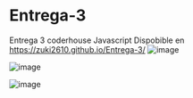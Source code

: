 # Entrega-3

Entrega 3 coderhouse Javascript 
Dispobible en https://zuki2610.github.io/Entrega-3/
![image](https://user-images.githubusercontent.com/110415057/222571456-a85a39e8-62c3-4939-a2c9-68043ca8a632.png)


![image](https://user-images.githubusercontent.com/110415057/222572390-1c5502a2-87b7-4517-a23d-eac05287aa54.png)

![image](https://user-images.githubusercontent.com/110415057/222572438-6e0be7e2-eb9a-4e2f-89b6-e23c3b847cea.png)

